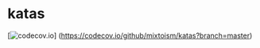 # katas
[![codecov.io](https://codecov.io/github/mixtoism/katas/coverage.svg?branch=master)]
(https://codecov.io/github/mixtoism/katas?branch=master)